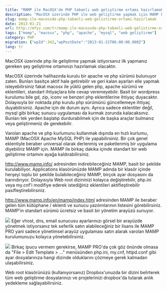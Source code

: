 ```yaml
---
title: "MAMP ile MacOSX'de PHP tabanlı web geliştirme ortamı hazırlamak"
description: "MacOSX üzerinde PHP ile web geliştirme yapmak için MAMP kullanarak Apache, MySQL ve PHP ortamını nasıl hızlıca kurabileceğinizi öğrenin. MAMP ve MAMP PRO'nun özelliklerine ve ipuçlarına değiniliyor."
slug: mamp-ile-macosxde-php-tabanli-web-gelistirme-ortami-hazirlamak
date: 2013-01-21
url: http://mfyz.com/tr/mamp-ile-macosxde-php-tabanli-web-gelistirme-ortami-hazirlamak/
tags: ["mamp", "macosx", "php", "apache", "mysql", "web geliştirme"]
category: PHP
migration: {"wpId":342,"wpPostDate":"2013-01-21T06:00:00.000Z"}
lang: tr
---
```


MacOSX üzerinde php ile geliştirme yapmak istiyorsanız ilk yapmanız gereken şey geliştirme ortamınızı hazırlamak olacaktır.

MacOSX üzerinde halihazırda kurulu bir apache ve php sürümü bulunuyor zaten. Bunları basitçe aktif hale getirebilir ve geri kalan ayarları elle yapmak isteyebilirsiniz fakat macosx ile yüklü gelen php, apache sürümü ve eklentileri, standart ihtiyaçlara bile cevap veremeyebilir. Basit bir wordpress kurulumu bile gd, zip, iconv ve benzeri php eklentilerine ihtiyaç duyacaktır. Dolayısıyla bir noktada php kurulu php sürümünü güncellemeye ihtiyaç duyabilirsiniz. Apache için de durum aynı. Ayrıca sadece eklentiler değil, mysql gibi birkaç sunucu uygulaması da kurmak zorunda kalacaksınız. Bunları tek yerden başlatıp durdurabilmek için de başka araçlar bulmanız veya geliştirmeniz de gerekebilir.

Varolan apache ve php kurlumunu kullanmak dışında en hızlı kurlumu, MAMP (MacOSX Apache MySQL PHP) ile yapabilirsiniz. Bir çok genel eklentiyle beraber universal olarak derlenmiş ve paketlenmiş bir uygulama diyebiliriz MAMP için. MAMP ile birkaç dakika içinde standart bir web geliştirme ortamını ayağa kaldırabilirsiniz.

http://www.mamp.info/ adresinden indirebileceğiniz MAMP, basit bir şekilde kurulabiliyor. Applications klasörünüzde MAMP adında bir klasör içinde herşeyi toplu bir şekilde bulabileceğiniz MAMP, birçok ayar dosyasını da barındırıyor. Dolayısıyla Web root dizininizi kolayca değiştirebilir, php.ini veya my.cnf'i modifiye ederek istediğiniz eklentileri aktifleştirebilir pasifleştirebilirsiniz.

http://www.mamp.info/en/mamp/index.html adresinden MAMP ile beraber gelen tüm kütüphane / eklenti ve sunucu yazılımlarının listesini görebilirsiniz. MAMP'in standart sürümü ücretsiz ve basit bir yönetim arayüzü sunuyor.

![](/images/archive/tr/2013/01/6058742604_e29d36e1d4_z.jpg) Eğer vhost, dns, email sunucusu ayarlarınızı görsel bir arayüzde yönetmek istiyorsanız tek seferlik satın alabileceğiniz bir lisans ile MAMP PRO yani sadece yönetimsel arayüz uygulaması satın alarak varolan MAMP kurulumunuzu kolayca yönetebilirsiniz.

![](/images/archive/tr/2013/01/6058222333_ce2b01cf87_b.jpg) Birkaç ipucu vermem gerekirse, MAMP PRO'da çok göz önünde olmasa da "File > Edit Template > ..." menüsünden php.ini, my.cnf, httpd.conf gibi ayar dosyalarınıza hangi dizinde olduklarını çözmeye gerek kalmadan ulaşabilirsiniz.

Web root klasörünüzü (kullanıyorsanız) Dropbox'unuzda bir dizini belirterek tüm web geliştirme dosyalarınızı ve projelerinizi dropbox'da tutarak anlık yedekleme sağlayabilirsiniz.